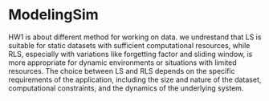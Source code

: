 # ModelingSim
HW1 is about different method for working on data.
we undrestand that  LS is suitable for static datasets with sufficient computational resources, while RLS, especially with variations like forgetting factor and sliding window, is more appropriate for dynamic environments or situations with limited resources. The choice between LS and RLS depends on the specific requirements of the application, including the size and nature of the dataset, computational constraints, and the dynamics of the underlying system.

